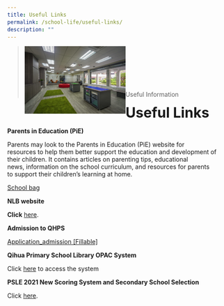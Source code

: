 ```yaml
---
title: Useful Links
permalink: /school-life/useful-links/
description: ""
---
```

><img src="/images/Useful%20Links/Picture-6-scaled.jpg"  
     style="width:50%"
			align="left"><br><br><br><br><br><br>
>Useful Information

**<font size=6>Useful Links</font>**

**Parents in Education (PiE)**

Parents may look to the Parents in Education (PiE) website for  
resources to help them better support the education and development of  
their children. It contains articles on parenting tips, educational  
news, information on the school curriculum, and resources for parents  
to support their children’s learning at home.

[School bag](https://www.schoolbag.edu.sg/)


**NLB website**

**Click** [here](https://childrenandteens.nlb.gov.sg/).


**Admission to QHPS**

[Application\_admission \[Fillable\]](/files/Application_admission-Fillable.pdf)


**Qihua Primary School Library OPAC System**

Click [here](https://schoolibrary.spydus.com.sg/qihuapri/cgi-bin/spydus.exe/MSGTRN/WPAC/HOME) to access the system



**PSLE 2021 New Scoring System and Secondary School Selection**

Click [here](https://www.moe.gov.sg/microsites/psle-fsbb/index.html).